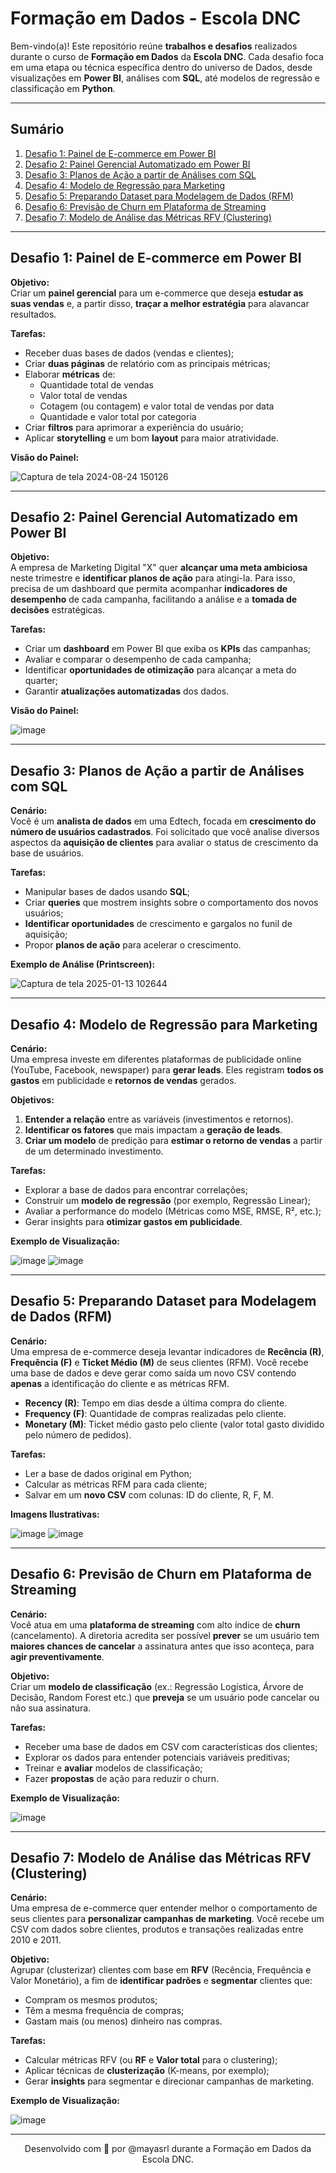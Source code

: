 # Formação em Dados - Escola DNC

Bem-vindo(a)! Este repositório reúne **trabalhos e desafios** realizados durante o curso de **Formação em Dados** da **Escola DNC**. Cada desafio foca em uma etapa ou técnica específica dentro do universo de Dados, desde visualizações em **Power BI**, análises com **SQL**, até modelos de regressão e classificação em **Python**.

---

## Sumário

1. [Desafio 1: Painel de E-commerce em Power BI](#desafio-1-painel-de-e-commerce-em-power-bi)  
2. [Desafio 2: Painel Gerencial Automatizado em Power BI](#desafio-2-painel-gerencial-automatizado-em-power-bi)  
3. [Desafio 3: Planos de Ação a partir de Análises com SQL](#desafio-3-planos-de-a%C3%A7%C3%A3o-a-partir-de-an%C3%A1lises-com-sql)  
4. [Desafio 4: Modelo de Regressão para Marketing](#desafio-4-modelo-de-regress%C3%A3o-para-marketing)  
5. [Desafio 5: Preparando Dataset para Modelagem de Dados (RFM)](#desafio-5-preparando-dataset-para-modelagem-de-dados-rfm)  
6. [Desafio 6: Previsão de Churn em Plataforma de Streaming](#desafio-6-previs%C3%A3o-de-churn-em-plataforma-de-streaming)  
7. [Desafio 7: Modelo de Análise das Métricas RFV (Clustering)](#desafio-7-modelo-de-an%C3%A1lise-das-m%C3%A9tricas-rfv-clustering)

---

## Desafio 1: Painel de E-commerce em Power BI

**Objetivo:**  
Criar um **painel gerencial** para um e-commerce que deseja **estudar as suas vendas** e, a partir disso, **traçar a melhor estratégia** para alavancar resultados.

**Tarefas:**
- Receber duas bases de dados (vendas e clientes);
- Criar **duas páginas** de relatório com as principais métricas;
- Elaborar **métricas** de:
  - Quantidade total de vendas
  - Valor total de vendas
  - Cotagem (ou contagem) e valor total de vendas por data
  - Quantidade e valor total por categoria
- Criar **filtros** para aprimorar a experiência do usuário;
- Aplicar **storytelling** e um bom **layout** para maior atratividade.

**Visão do Painel:**

![Captura de tela 2024-08-24 150126](https://github.com/user-attachments/assets/489eb13b-c11a-4e53-9aa9-a593507dcfd3)

---

## Desafio 2: Painel Gerencial Automatizado em Power BI

**Objetivo:**  
A empresa de Marketing Digital "X" quer **alcançar uma meta ambiciosa** neste trimestre e **identificar planos de ação** para atingi-la. Para isso, precisa de um dashboard que permita acompanhar **indicadores de desempenho** de cada campanha, facilitando a análise e a **tomada de decisões** estratégicas.

**Tarefas:**
- Criar um **dashboard** em Power BI que exiba os **KPIs** das campanhas;
- Avaliar e comparar o desempenho de cada campanha;
- Identificar **oportunidades de otimização** para alcançar a meta do quarter;
- Garantir **atualizações automatizadas** dos dados.

**Visão do Painel:**

![image](https://github.com/user-attachments/assets/fc4ed17e-7249-4173-a8ea-1375883f921a)

---

## Desafio 3: Planos de Ação a partir de Análises com SQL

**Cenário:**  
Você é um **analista de dados** em uma Edtech, focada em **crescimento do número de usuários cadastrados**. Foi solicitado que você analise diversos aspectos da **aquisição de clientes** para avaliar o status de crescimento da base de usuários.

**Tarefas:**
- Manipular bases de dados usando **SQL**;
- Criar **queries** que mostrem insights sobre o comportamento dos novos usuários;
- **Identificar oportunidades** de crescimento e gargalos no funil de aquisição;
- Propor **planos de ação** para acelerar o crescimento.

**Exemplo de Análise (Printscreen):**

![Captura de tela 2025-01-13 102644](https://github.com/user-attachments/assets/f6776f0f-8321-42ec-bf31-b1e055191680)

---

## Desafio 4: Modelo de Regressão para Marketing

**Cenário:**  
Uma empresa investe em diferentes plataformas de publicidade online (YouTube, Facebook, newspaper) para **gerar leads**. Eles registram **todos os gastos** em publicidade e **retornos de vendas** gerados.  

**Objetivos:**
1. **Entender a relação** entre as variáveis (investimentos e retornos).
2. **Identificar os fatores** que mais impactam a **geração de leads**.
3. **Criar um modelo** de predição para **estimar o retorno de vendas** a partir de um determinado investimento.

**Tarefas:**
- Explorar a base de dados para encontrar correlações;
- Construir um **modelo de regressão** (por exemplo, Regressão Linear);
- Avaliar a performance do modelo (Métricas como MSE, RMSE, R², etc.);
- Gerar insights para **otimizar gastos em publicidade**.

**Exemplo de Visualização:**

![image](https://github.com/user-attachments/assets/249de4bc-70d7-49dc-83bf-50f002a90f34)
![image](https://github.com/user-attachments/assets/58db978d-1c99-42f4-86b3-59731b8a362a)

---

## Desafio 5: Preparando Dataset para Modelagem de Dados (RFM)

**Cenário:**  
Uma empresa de e-commerce deseja levantar indicadores de **Recência (R)**, **Frequência (F)** e **Ticket Médio (M)** de seus clientes (RFM). Você recebe uma base de dados e deve gerar como saída um novo CSV contendo **apenas** a identificação do cliente e as métricas RFM.

- **Recency (R)**: Tempo em dias desde a última compra do cliente.
- **Frequency (F)**: Quantidade de compras realizadas pelo cliente.
- **Monetary (M)**: Ticket médio gasto pelo cliente (valor total gasto dividido pelo número de pedidos).

**Tarefas:**
- Ler a base de dados original em Python;
- Calcular as métricas RFM para cada cliente;
- Salvar em um **novo CSV** com colunas: ID do cliente, R, F, M.

**Imagens Ilustrativas:**

![image](https://github.com/user-attachments/assets/e7f0c03f-d36b-4451-ac9a-28e289b322a8)
![image](https://github.com/user-attachments/assets/b3681f37-5dcf-4f83-82a7-d351906aebd2)

---

## Desafio 6: Previsão de Churn em Plataforma de Streaming

**Cenário:**  
Você atua em uma **plataforma de streaming** com alto índice de **churn** (cancelamento). A diretoria acredita ser possível **prever** se um usuário tem **maiores chances de cancelar** a assinatura antes que isso aconteça, para **agir preventivamente**.

**Objetivo:**  
Criar um **modelo de classificação** (ex.: Regressão Logística, Árvore de Decisão, Random Forest etc.) que **preveja** se um usuário pode cancelar ou não sua assinatura.

**Tarefas:**
- Receber uma base de dados em CSV com características dos clientes;
- Explorar os dados para entender potenciais variáveis preditivas;
- Treinar e **avaliar** modelos de classificação;
- Fazer **propostas** de ação para reduzir o churn.

**Exemplo de Visualização:**

![image](https://github.com/user-attachments/assets/49b3a4b2-003a-4f8a-bf4d-c9ea01f3e7c2)

---

## Desafio 7: Modelo de Análise das Métricas RFV (Clustering)

**Cenário:**  
Uma empresa de e-commerce quer entender melhor o comportamento de seus clientes para **personalizar campanhas de marketing**. Você recebe um CSV com dados sobre clientes, produtos e transações realizadas entre 2010 e 2011.

**Objetivo:**  
Agrupar (clusterizar) clientes com base em **RFV** (Recência, Frequência e Valor Monetário), a fim de **identificar padrões** e **segmentar** clientes que:
- Compram os mesmos produtos;
- Têm a mesma frequência de compras;
- Gastam mais (ou menos) dinheiro nas compras.

**Tarefas:**
- Calcular métricas RFV (ou **RF** e **Valor total** para o clustering);
- Aplicar técnicas de **clusterização** (K-means, por exemplo);
- Gerar **insights** para segmentar e direcionar campanhas de marketing.

**Exemplo de Visualização:**

![image](https://github.com/user-attachments/assets/5f6af493-1020-42ed-8baa-df05b3dec6da)

---

<p align="center">
  Desenvolvido com 💛 por @mayasrl durante a Formação em Dados da Escola DNC.
</p>
